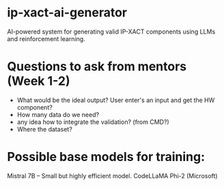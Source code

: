 # ip-xact-ai-generator
AI-powered system for generating valid IP-XACT components using LLMs and reinforcement learning.

# Questions to ask from mentors (Week 1-2)
- What would be the ideal output? User enter's an input and get the HW component?
- How many data do we need?
- any idea how to integrate the validation? (from CMD?)
- Where the dataset?

# Possible base models for training:
Mistral 7B – Small but highly efficient model.
CodeLLaMA 
Phi-2 (Microsoft)
